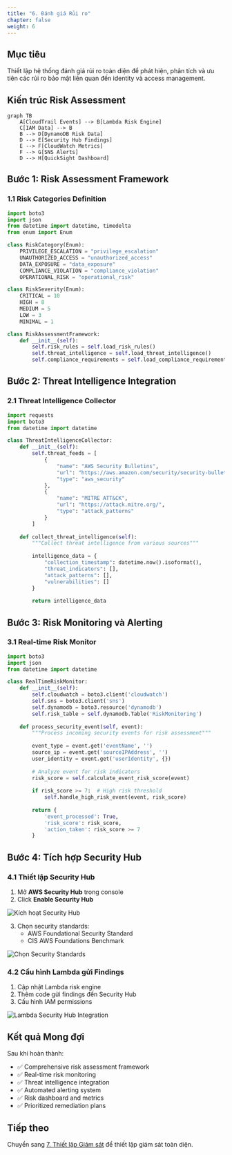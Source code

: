 ```yaml
---
title: "6. Đánh giá Rủi ro"
chapter: false
weight: 6
---
```


## Mục tiêu

Thiết lập hệ thống đánh giá rủi ro toàn diện để phát hiện, phân tích và ưu tiên các rủi ro bảo mật liên quan đến identity và access management.

## Kiến trúc Risk Assessment

```mermaid
graph TB
    A[CloudTrail Events] --> B[Lambda Risk Engine]
    C[IAM Data] --> B
    B --> D[DynamoDB Risk Data]
    D --> E[Security Hub Findings]
    E --> F[CloudWatch Metrics]
    F --> G[SNS Alerts]
    D --> H[QuickSight Dashboard]
```

## Bước 1: Risk Assessment Framework

### 1.1 Risk Categories Definition

```python
import boto3
import json
from datetime import datetime, timedelta
from enum import Enum

class RiskCategory(Enum):
    PRIVILEGE_ESCALATION = "privilege_escalation"
    UNAUTHORIZED_ACCESS = "unauthorized_access"
    DATA_EXPOSURE = "data_exposure"
    COMPLIANCE_VIOLATION = "compliance_violation"
    OPERATIONAL_RISK = "operational_risk"

class RiskSeverity(Enum):
    CRITICAL = 10
    HIGH = 8
    MEDIUM = 5
    LOW = 3
    MINIMAL = 1

class RiskAssessmentFramework:
    def __init__(self):
        self.risk_rules = self.load_risk_rules()
        self.threat_intelligence = self.load_threat_intelligence()
        self.compliance_requirements = self.load_compliance_requirements()
```

## Bước 2: Threat Intelligence Integration

### 2.1 Threat Intelligence Collector

```python
import requests
import boto3
from datetime import datetime

class ThreatIntelligenceCollector:
    def __init__(self):
        self.threat_feeds = [
            {
                "name": "AWS Security Bulletins",
                "url": "https://aws.amazon.com/security/security-bulletins/",
                "type": "aws_security"
            },
            {
                "name": "MITRE ATT&CK",
                "url": "https://attack.mitre.org/",
                "type": "attack_patterns"
            }
        ]
    
    def collect_threat_intelligence(self):
        """Collect threat intelligence from various sources"""
        
        intelligence_data = {
            "collection_timestamp": datetime.now().isoformat(),
            "threat_indicators": [],
            "attack_patterns": [],
            "vulnerabilities": []
        }
        
        return intelligence_data
```

## Bước 3: Risk Monitoring và Alerting

### 3.1 Real-time Risk Monitor

```python
import boto3
import json
from datetime import datetime

class RealTimeRiskMonitor:
    def __init__(self):
        self.cloudwatch = boto3.client('cloudwatch')
        self.sns = boto3.client('sns')
        self.dynamodb = boto3.resource('dynamodb')
        self.risk_table = self.dynamodb.Table('RiskMonitoring')
    
    def process_security_event(self, event):
        """Process incoming security events for risk assessment"""
        
        event_type = event.get('eventName', '')
        source_ip = event.get('sourceIPAddress', '')
        user_identity = event.get('userIdentity', {})
        
        # Analyze event for risk indicators
        risk_score = self.calculate_event_risk_score(event)
        
        if risk_score >= 7:  # High risk threshold
            self.handle_high_risk_event(event, risk_score)
        
        return {
            'event_processed': True,
            'risk_score': risk_score,
            'action_taken': risk_score >= 7
        }
```

## Bước 4: Tích hợp Security Hub

### 4.1 Thiết lập Security Hub

1. Mở **AWS Security Hub** trong console
2. Click **Enable Security Hub**

![Kích hoạt Security Hub](/images/6/enable-security-hub.png?featherlight=false&width=90pc)

3. Chọn security standards:
   - AWS Foundational Security Standard
   - CIS AWS Foundations Benchmark

![Chọn Security Standards](/images/6/security-standards.png?featherlight=false&width=90pc)

### 4.2 Cấu hình Lambda gửi Findings

1. Cập nhật Lambda risk engine
2. Thêm code gửi findings đến Security Hub
3. Cấu hình IAM permissions

![Lambda Security Hub Integration](/images/6/lambda-securityhub-integration.png?featherlight=false&width=90pc)

## Kết quả Mong đợi

Sau khi hoàn thành:

- ✅ Comprehensive risk assessment framework
- ✅ Real-time risk monitoring
- ✅ Threat intelligence integration
- ✅ Automated alerting system
- ✅ Risk dashboard and metrics
- ✅ Prioritized remediation plans

## Tiếp theo

Chuyển sang [7. Thiết lập Giám sát](../7-thiet-lap-giam-sat) để thiết lập giám sát toàn diện.